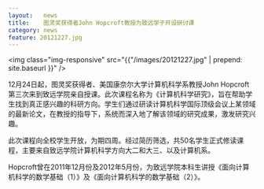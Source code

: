 ```yaml
---
layout:   news
title:    图灵奖获得者John Hopcroft教授为致远学子开设研讨课
category: news
feature: 20121227.jpg
---
```


<img class="img-responsive" src="{{"/images/20121227.jpg" | prepend: site.baseurl }}" />

12月24日起，图灵奖获得者、美国康奈尔大学计算机科学系教授John Hopcroft第三次来到致远学院亲自授课。此次课程名称为《计算机科学研究》，旨在帮助学生找到真正感兴趣的科研方向。学生们通过研读计算机科学国际顶级会议上某领域的最新论文，在教授的指导下，系统而深入地了解该领域的研究成果，激发研究兴趣。

此次课程向全校学生开放，为期四周。经过简历筛选，共50名学生正式修读课程，主要来自致远学院计算机科学方向大二和大三、以及计算机系。

Hopcroft曾在2011年12月份及2012年5月份，为致远学院本科生讲授《面向计算机科学的数学基础（1）》及《面向计算机科学的数学基础（2）》。


